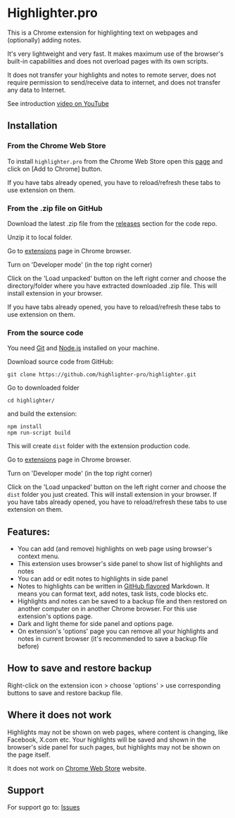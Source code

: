 
# Highlighter.pro 

This is a Chrome extension for highlighting text on webpages and (optionally) adding notes.

It's very lightweight and very fast. It makes maximum use of the browser's built-in capabilities and does not overload pages with its own scripts.

It does not transfer your highlights and notes to remote server, does not require permission to send/receive data to internet, and does not transfer any data to Internet. 

See introduction [video on YouTube](https://www.youtube.com/watch?v=2SCs8qEbkGI)

## Installation 

### From the Chrome Web Store

To install ```highlighter.pro``` from the Chrome Web Store open this [page](https://chromewebstore.google.com/detail/highlighterpro/gpdhplhmppgenpnkfilghnjiodfmnoap) 
and click on [Add to Chrome] button.

If you have tabs already opened, you have to reload/refresh these tabs to use extension on them.

### From the .zip file on GitHub

Download the latest .zip file from the [releases](https://github.com/highlighter-pro/highlighter/releases) section for the code repo.

Unzip it to local folder.

Go to [extensions](chrome://extensions/) page in Chrome browser.

Turn on 'Developer mode' (in the top right corner)

Click on the 'Load unpacked' button on the left right corner and choose the directory/folder where you have extracted downloaded .zip file.
This will install extension in your browser. 

If you have tabs already opened, you have to reload/refresh these tabs to use extension on them.

### From the source code 

You need [Git](https://git-scm.com/) and [Node.js](https://nodejs.org/) installed on your machine. 

Download source code from GitHub: 

```shell
git clone https://github.com/highlighter-pro/highlighter.git  
```

Go to downloaded folder

```shell
cd highlighter/
```

and build the extension:

```shell
npm install 
npm run-script build 
```

This will create  ```dist``` folder with the extension production code. 

Go to [extensions](chrome://extensions/) page in Chrome browser.

Turn on 'Developer mode' (in the top right corner)

Click on the 'Load unpacked' button on the left right corner and choose the ```dist``` folder you just created. This will install extension in your browser. If you have tabs already opened, you have to reload/refresh these tabs to use extension on them. 

## Features:

* You can add (and remove) highlights on web page using browser's context menu.
* This extension uses browser's side panel to show list of highlights and notes
* You can add or edit notes to highlights in side panel
* Notes to highlights can be written in [GitHub flavored](https://docs.github.com/en/get-started/writing-on-github/getting-started-with-writing-and-formatting-on-github/basic-writing-and-formatting-syntax) Markdown. It means you can format text, add notes, task lists, code blocks etc.
* Highlights and notes can be saved to a backup file and then restored on another computer on in another Chrome browser. For this use extension's options page.
* Dark and light theme for side panel and options page. 
* On extension's 'options' page you can remove all your highlights and notes in current browser (it's recommended to save a backup file before)

## How to save and restore backup 

Right-click on the extension icon > choose 'options' > use corresponding buttons to save and restore backup file. 

## Where it does not work 

Highlights may not be shown on web pages, where content is changing, like Facebook, X.com etc. 
Your highlights will be saved and shown in the browser's side panel for such pages, but highlights may not be shown on the page itself.

It does not work on [Chrome Web Store](https://chromewebstore.google.com) website. 

## Support

For support go to: [Issues](https://github.com/highlighter-pro/highlighter/issues) 